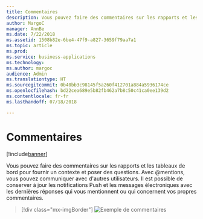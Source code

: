 ```yaml
---
title: Commentaires
description: Vous pouvez faire des commentaires sur les rapports et les tableaux de bord pour fournir un contexte et poser des questions.
author: MargoC
manager: AnnBe
ms.date: 7/22/2018
ms.assetid: 1508b82e-6be4-47f9-a827-3659f79aa7a1
ms.topic: article
ms.prod: 
ms.service: business-applications
ms.technology: 
ms.author: margoc
audience: Admin
ms.translationtype: HT
ms.sourcegitcommit: 0b40bb3c98145f5a260f412701a884a5936174ce
ms.openlocfilehash: bd22cea689e5b82fb462a7b8c50c41ca0ee139d2
ms.contentlocale: fr-fr
ms.lasthandoff: 07/18/2018

---
```

# <a name="commenting"></a>Commentaires

[!include[banner](../../../includes/banner.md)]

Vous pouvez faire des commentaires sur les rapports et les tableaux de bord pour fournir un contexte et poser des questions. Avec @mentions, vous pouvez communiquer avec d'autres utilisateurs. Il est possible de conserver à jour les notifications Push et les messages électroniques avec les dernières réponses qui vous mentionnent ou qui concernent vos propres commentaires.

> [!div class="mx-imgBorder"]
> ![](media/commenting.png "Exemple de commentaires")

